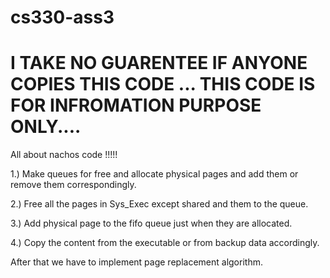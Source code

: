 cs330-ass3
==========
I TAKE NO GUARENTEE IF ANYONE COPIES THIS CODE ... THIS CODE IS FOR INFROMATION PURPOSE ONLY....
========================

All about nachos code !!!!!


1.) Make queues for free and allocate physical pages and add them or remove them correspondingly.

2.) Free all the pages in Sys_Exec except shared and them to the queue.

3.) Add physical page to the fifo queue just when they are allocated.

4.) Copy the content from the executable or from backup data accordingly.


After that we have to implement page replacement algorithm.
